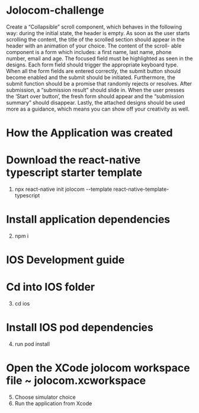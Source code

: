 # Jolocom-challenge

Create a “Collapsible” scroll component, which behaves in the following way: during the initial state, the header is empty. As soon as the user starts scrolling the content, the title of the scrolled section should appear in the header with an animation of your choice. The content of the scroll- able component is a form which includes: a first name, last name, phone number, email and age. The focused field must be highlighted as seen in the designs. Each form field should trigger the appropriate keyboard type. When all the form fields are entered correctly, the submit button should become enabled and the submit should be initiated. Furthermore, the submit function should be a promise that randomly rejects or resolves. After submission, a “submission result” should slide in. When the user presses the ‘Start over button’, the fresh form should appear and the “submission summary” should disappear. Lastly, the attached designs should be used more as a guidance, which means you can show off your creativity as well.


# How the Application was created
# Download the react-native typescript starter template
1. npx react-native init jolocom --template react-native-template-typescript


# Install application dependencies
2. npm i


# IOS Development guide
# Cd into IOS folder
3. cd ios

# Install IOS pod dependencies
4. run pod install


# Open the XCode jolocom workspace file ~ jolocom.xcworkspace
5. Choose simulator choice
6. Run the application from Xcode